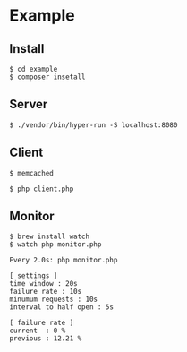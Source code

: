 # Example

## Install

```
$ cd example
$ composer insetall
```

## Server

```
$ ./vendor/bin/hyper-run -S localhost:8080
```

## Client

```
$ memcached
```
```
$ php client.php
```

## Monitor

```
$ brew install watch
$ watch php monitor.php

Every 2.0s: php monitor.php

[ settings ]
time window : 20s
failure rate : 10s
minumum requests : 10s
interval to half open : 5s

[ failure rate ]
current  : 0 %
previous : 12.21 %

```

